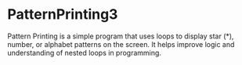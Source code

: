 # PatternPrinting3
Pattern Printing is a simple program that uses loops to display star (*), number, or alphabet patterns on the screen. It helps improve logic and understanding of nested loops in programming.
